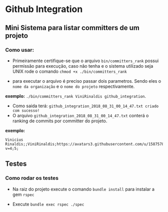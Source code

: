 # Github Integration

## Mini Sistema para listar committers de um projeto

### Como usar:
* Primeiramente certifique-se que o arquivo `bin/committers_rank` possui permissão para execução, caso não tenha e o sistema utilizado seja UNIX rode o comando `chmod +x ./bin/committers_rank`

* para executar o arquivo é preciso passar dois parametros. Sendo eles o `nome da organização` e o `nome do projeto` respectivamente.

**exemplo:** `./bin/committers_rank ViniRinaldis github_integration`.
* Como saida terá: `github_integration_2018_08_31_00_14_47.txt criado com sucesso!`
* O arquivo `github_integration_2018_08_31_00_14_47.txt` conterá o ranking de commits por committer do projeto.

**exemplo:**
```
Vinicius Rinaldis;;ViniRinaldis;https://avatars3.githubusercontent.com/u/15875781?v=4;5;
```


## Testes
### Como rodar os testes
* Na raiz do projeto execute o comando `bundle install` para instalar a gem `rspec`

* Execute `bundle exec rspec ./spec`
